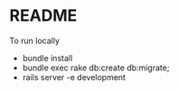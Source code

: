 # README

To run locally 
* bundle install
* bundle exec rake db:create db:migrate;
* rails server -e development

